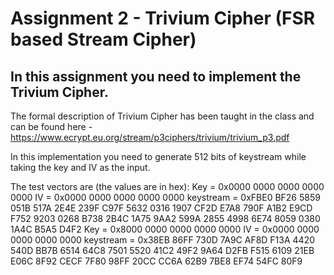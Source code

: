 # Assignment 2 - Trivium Cipher (FSR based Stream Cipher)

## In this assignment you need to implement the Trivium Cipher.

The formal description of Trivium Cipher has been taught in the class and can be found here - https://www.ecrypt.eu.org/stream/p3ciphers/trivium/trivium_p3.pdf

In this implementation you need to generate 512 bits of keystream while taking the key and IV as the input.

The test vectors are (the values are in hex):
   Key = 0x0000 0000 0000 0000 0000
   IV = 0x0000 0000 0000 0000 0000 
   keystream = 0xFBE0 BF26 5859 051B 517A 2E4E 239F C97F
                          5632 0316 1907 CF2D E7A8 790F A1B2 E9CD
                          F752 9203 0268 B738 2B4C 1A75 9AA2 599A
                          2855 4998 6E74 8059 0380 1A4C B5A5 D4F2
   Key = 0x8000 0000 0000 0000 0000 
   IV = 0x0000 0000 0000 0000 0000 
   keystream = 0x38EB 86FF 730D 7A9C AF8D F13A 4420 540D
                           BB7B 6514 64C8 7501 5520 41C2 49F2 9A64
                           D2FB F515 6109 21EB E06C 8F92 CECF 7F80
                           98FF 20CC CC6A 62B9 7BE8 EF74 54FC 80F9